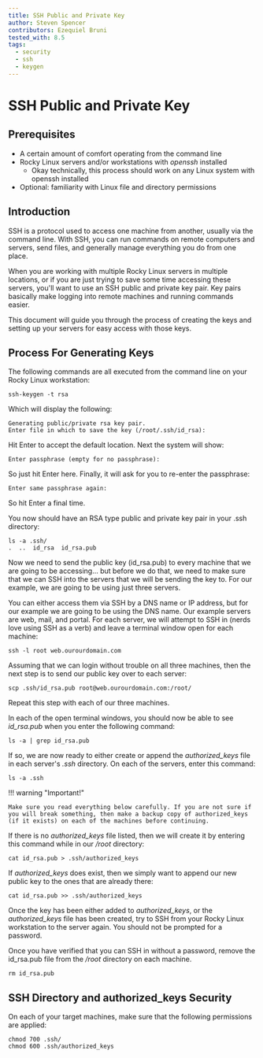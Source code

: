 ```yaml
---
title: SSH Public and Private Key
author: Steven Spencer
contributors: Ezequiel Bruni
tested_with: 8.5
tags:
  - security
  - ssh
  - keygen
---
```


# SSH Public and Private Key

## Prerequisites

* A certain amount of comfort operating from the command line
* Rocky Linux servers and/or workstations with *openssh* installed
    * Okay technically, this process should work on any Linux system with openssh installed
* Optional: familiarity with Linux file and directory permissions

## Introduction

SSH is a protocol used to access one machine from another, usually via the command line. With SSH, you can run commands on remote computers and servers, send files, and generally manage everything you do from one place.

When you are working with multiple Rocky Linux servers in multiple locations, or if you are just trying to save some time accessing these servers, you'll want to use an SSH public and private key pair. Key pairs basically make logging into remote machines and running commands easier.

This document will guide you through the process of creating the keys and setting up your servers for easy access with those keys.

## Process For Generating Keys

The following commands are all executed from the command line on your Rocky Linux workstation:

```
ssh-keygen -t rsa
```

Which will display the following:

```
Generating public/private rsa key pair.
Enter file in which to save the key (/root/.ssh/id_rsa):
```

Hit Enter to accept the default location. Next the system will show:

`Enter passphrase (empty for no passphrase):`

So just hit Enter here. Finally, it will ask for you to re-enter the passphrase:

`Enter same passphrase again:`

So hit Enter a final time.

You now should have an RSA type public and private key pair in your .ssh directory:

```
ls -a .ssh/
.  ..  id_rsa  id_rsa.pub
```

Now we need to send the public key (id_rsa.pub) to every machine that we are going to be accessing... but before we do that, we need to make sure that we can SSH into the servers that we will be sending the key to. For our example, we are going to be using just three servers.

You can either access them via SSH by a DNS name or IP address, but for our example we are going to be using the DNS name. Our example servers are web, mail, and portal. For each server, we will attempt to SSH in (nerds love using SSH as a verb) and leave a terminal window open for each machine:

`ssh -l root web.ourourdomain.com`

Assuming that we can login without trouble on all three machines, then the next step is to send our public key over to each server:

`scp .ssh/id_rsa.pub root@web.ourourdomain.com:/root/`

Repeat this step with each of our three machines.

In each of the open terminal windows, you should now be able to see *id_rsa.pub* when you enter the following command:

`ls -a | grep id_rsa.pub`

If so, we are now ready to either create or append the *authorized_keys* file in each server's *.ssh* directory. On each of the servers, enter this command:

`ls -a .ssh`

!!! warning "Important!"

    Make sure you read everything below carefully. If you are not sure if you will break something, then make a backup copy of authorized_keys (if it exists) on each of the machines before continuing.

If there is no *authorized_keys* file listed, then we will create it by entering this command while in our _/root_ directory:

`cat id_rsa.pub > .ssh/authorized_keys`

If _authorized_keys_ does exist, then we simply want to append our new public key to the ones that are already there:

`cat id_rsa.pub >> .ssh/authorized_keys`

Once the key has been either added to _authorized_keys_, or the _authorized_keys_ file has been created, try to SSH from your Rocky Linux workstation to the server again. You should not be prompted for a password.

Once you have verified that you can SSH in without a password, remove the id_rsa.pub file from the _/root_ directory on each machine.

`rm id_rsa.pub`

## SSH Directory and authorized_keys Security

On each of your target machines, make sure that the following permissions are applied:

```
chmod 700 .ssh/
chmod 600 .ssh/authorized_keys
```

